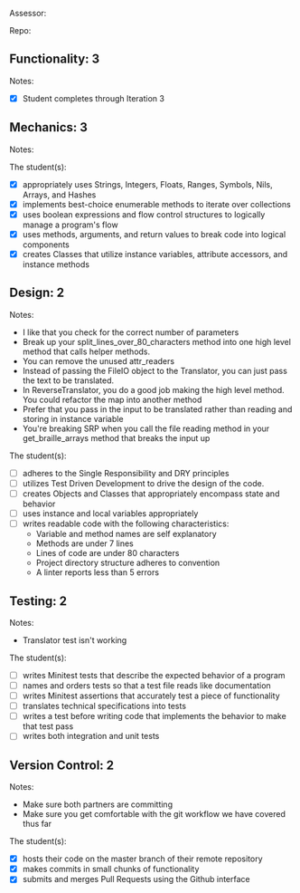 Assessor:

Repo:

## Functionality: 3

Notes:

- [x] Student completes through Iteration 3

## Mechanics: 3

Notes:

The student(s):

- [x] appropriately uses Strings, Integers, Floats, Ranges, Symbols, Nils, Arrays, and Hashes
- [x] implements best-choice enumerable methods to iterate over collections
- [x] uses boolean expressions and flow control structures to logically manage a program's flow
- [x] uses methods, arguments, and return values to break code into logical components
- [x] creates Classes that utilize instance variables, attribute accessors, and instance methods

## Design: 2

Notes:

* I like that you check for the correct number of parameters
* Break up your split_lines_over_80_characters method into one high level method that calls helper methods.
* You can remove the unused attr_readers
* Instead of passing the FileIO object to the Translator, you can just pass the text to be translated.
* In ReverseTranslator, you do a good job making the high level method. You could refactor the map into another method
* Prefer that you pass in the input to be translated rather than reading and storing in instance variable
* You're breaking SRP when you call the file reading method in your get_braille_arrays method that breaks the input up

The student(s):

- [ ] adheres to the Single Responsibility and DRY principles
- [ ] utilizes Test Driven Development to drive the design of the code.
- [ ] creates Objects and Classes that appropriately encompass state and behavior
- [ ] uses instance and local variables appropriately
- [ ] writes readable code with the following characteristics:
    * Variable and method names are self explanatory
    * Methods are under 7 lines
    * Lines of code are under 80 characters
    * Project directory structure adheres to convention
    * A linter reports less than 5 errors

## Testing: 2

Notes:

* Translator test isn't working

The student(s):

- [ ] writes Minitest tests that describe the expected behavior of a program
- [ ] names and orders tests so that a test file reads like documentation
- [ ] writes Minitest assertions that accurately test a piece of functionality
- [ ] translates technical specifications into tests
- [ ] writes a test before writing code that implements the behavior to make that test pass
- [ ] writes both integration and unit tests

## Version Control: 2

Notes:

* Make sure both partners are committing
* Make sure you get comfortable with the git workflow we have covered thus far

The student(s):

- [x] hosts their code on the master branch of their remote repository
- [x] makes commits in small chunks of functionality
- [x] submits and merges Pull Requests using the Github interface
